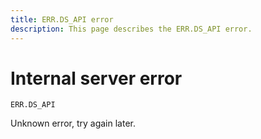 ```yaml
---
title: ERR.DS_API error
description: This page describes the ERR.DS_API error.
---
```


# Internal server error

`ERR.DS_API`

Unknown error, try again later.
